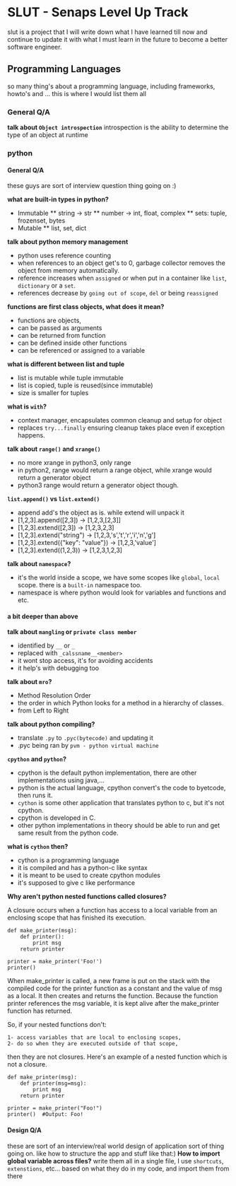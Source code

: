 # SLUT - Senaps Level Up Track
slut is a project that I will write down what I have learned till now and continue to update it with what I must learn in the future to become a better software engineer.

## Programming Languages
so many thing's about a programming language, including frameworks, howto's and ... this is where I would list them all
### General Q/A
**talk about `Object introspection`**
introspection is the ability to determine the type of an object at runtime

### python
#### General Q/A
these guys are sort of interview question thing going on :)

**what are built-in types in python?**
  - Immutable
    ** string -> str
    ** number -> int, float, complex
    ** sets: tuple, frozenset, bytes
  - Mutable
    ** list, set, dict

**talk about python memory management**
  - python uses reference counting
  - when references to an object get's to 0, garbage collector removes the object from memory automatically.
  - reference increases when `assigned` or when put in a container like `list`, `dictionary` or a `set`.
  - references decrease by `going out of scope`, `del` or being `reassigned`
  
**functions are first class objects, what does it mean?**
  - functions are objects, 
  - can be passed as arguments
  - can be returned from function
  - can be defined inside other functions
  - can be referenced or assigned to a variable

**what is different between list and tuple**
  - list is mutable while tuple immutable
  - list is copied, tuple is reused(since immutable)
  - size is smaller for tuples

**what is `with`?**
  - context manager, encapsulates common cleanup and setup for object
  - replaces `try...finally` ensuring cleanup takes place even if exception happens.

**talk about `range()` and `xrange()`**
  - no more xrange in python3, only range
  - in python2, range would return a range object, while xrange would return a generator object
  - python3 range would return a generator object though.

**`list.append()` vs `list.extend()`**
  - append add's the object as is. while extend will unpack it
  - [1,2,3].append([2,3]) -> [1,2,3,[2,3]]
  - [1,2,3].extend([2,3]) -> [1,2,3,2,3]
  - [1,2,3].extend("string") -> [1,2,3,'s','t','r','i','n','g']
  - [1,2,3].extend({"key": "value"}) -> [1,2,3,'value']
  - [1,2,3].extend((1,2,3)) -> [1,2,3,1,2,3]

**talk about `namespace`?**
  - it's the world inside a scope, we have some scopes like `global`, `local` scope. there is a `built-in` namespace too.
  - namespace is where python would look for variables and functions and etc.

#### a bit deeper than above
**talk about `mangling` or `private class member`**
- identified by `__` or `_`
- replaced with `_calssname__<member>`
- it wont stop access, it's for avoiding accidents
- it help's with debugging too
  
**talk about `mro`?**
- Method Resolution Order
- the order in which Python looks for a method in a hierarchy of classes.
- from Left to Right

**talk about python compiling?**
- translate `.py` to `.pyc(bytecode)` and updating it 
- .pyc being ran by `pvm - python virtual machine`
  
**`cpython` and `python`?**

- cpython is the default python implementation, there are other implementations using java,...
- python is the actual language, cpython convert's the code to byetcode, then runs it.
- `cython` is some other application that translates python to c, but it's not cpython. 
- cpython is developed in C.
- other python implementations in theory should be able to run and get same result from the python code.

**what is `cython` then?**
  - cython is a programming language
  - it is compiled and has a python-c like syntax
  - it is meant to be used to create cpython modules
  - it's supposed to give c like performance 

**Why aren't python nested functions called closures?**

A closure occurs when a function has access to a local variable from an enclosing scope that has finished its execution.

    def make_printer(msg):
        def printer():
            print msg
        return printer

    printer = make_printer('Foo!')
    printer()

When make_printer is called, a new frame is put on the stack with the compiled code for the printer function as a constant and the value of msg as a local. It then creates and returns the function. Because the function printer references the msg variable, it is kept alive after the make_printer function has returned.

So, if your nested functions don't:

    1- access variables that are local to enclosing scopes,
    2- do so when they are executed outside of that scope,

then they are not closures.
Here's an example of a nested function which is not a closure.

    def make_printer(msg):
        def printer(msg=msg):
            print msg
        return printer

    printer = make_printer("Foo!")
    printer()  #Output: Foo!


    
#### Design Q/A
these are sort of an interview/real world design of application sort of thing going on. like how to structure the app and stuff like that:)
**How to import global variable across files?**
write them all in a single file, I use `shortcuts`, `extenstions`, etc... based on what they do in my code, and import them from there
  